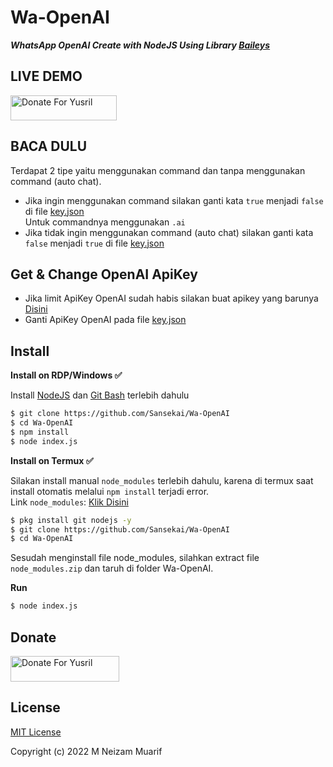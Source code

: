# Wa-OpenAI

***WhatsApp OpenAI Create with NodeJS Using Library [Baileys](https://github.com/adiwajshing/Baileys)***

## LIVE DEMO
<a href="https://s.id/bot-ai" target="_blank"><img src="https://raw.githubusercontent.com/Sansekai/yusril-grabbed-result/main/img/button-demo.png" alt="Donate For Yusril" height="40" width="170"></a>

## BACA DULU
Terdapat 2 tipe yaitu menggunakan command dan tanpa menggunakan command (auto chat).
- Jika ingin menggunakan command silakan ganti kata ```true``` menjadi ```false``` di file [key.json](https://github.com/Sansekai/Wa-OpenAI/blob/586dbf2e7bb182b3a649d560e50ef44911fb4db8/key.json#L3)<br>Untuk commandnya menggunakan ```.ai```
- Jika tidak ingin menggunakan command (auto chat) silakan ganti kata ```false``` menjadi ```true``` di file [key.json](https://github.com/Sansekai/Wa-OpenAI/blob/586dbf2e7bb182b3a649d560e50ef44911fb4db8/key.json#L3)

## Get & Change OpenAI ApiKey
- Jika limit ApiKey OpenAI sudah habis silakan buat apikey yang barunya [Disini](https://beta.openai.com/account/api-keys)
- Ganti ApiKey OpenAI pada file [key.json](https://github.com/Sansekai/Wa-OpenAI/blob/586dbf2e7bb182b3a649d560e50ef44911fb4db8/key.json#L2)

## Install
**Install on RDP/Windows ✅**

Install [NodeJS](https://nodejs.org/en/download/)
 dan [Git Bash](https://git-scm.com/downloads) terlebih dahulu
```bash
$ git clone https://github.com/Sansekai/Wa-OpenAI
$ cd Wa-OpenAI
$ npm install
$ node index.js
```
**Install on Termux ✅**

Silakan install manual ```node_modules``` terlebih dahulu, karena di termux saat install otomatis melalui ```npm install``` terjadi error.
<br>Link ```node_modules```: [Klik Disini](https://drive.google.com/file/d/1gKGjseRirX6mQ5LOFULpmnDs7q3Svm8y/view?usp=sharing)
```bash
$ pkg install git nodejs -y
$ git clone https://github.com/Sansekai/Wa-OpenAI
$ cd Wa-OpenAI
```
Sesudah menginstall file node_modules, silahkan extract file ```node_modules.zip``` dan taruh di folder Wa-OpenAI.

**Run**
```bash
$ node index.js
```

## Donate
<a href="https://saweria.co/nezavpn" target="_blank"><img src="https://user-images.githubusercontent.com/26188697/180601310-e82c63e4-412b-4c36-b7b5-7ba713c80380.png" alt="Donate For Yusril" height="41" width="174"></a>

## License
[MIT License](https://github.com/Sansekai/Wa-OpenAI/blob/main/LICENSE)

Copyright (c) 2022 M Neizam Muarif

